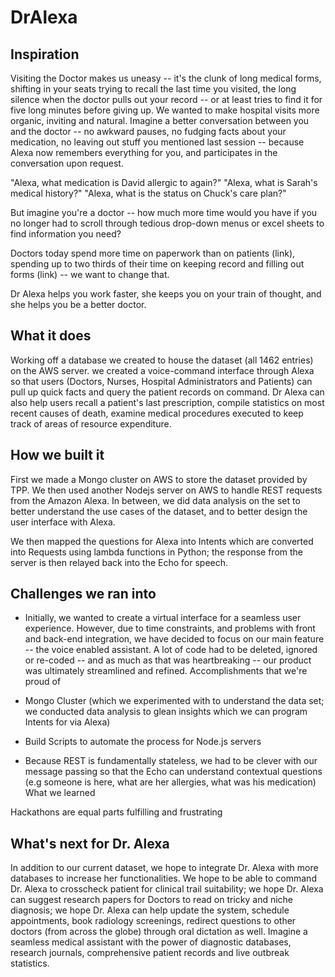 # DrAlexa

## Inspiration

Visiting the Doctor makes us uneasy -- it's the clunk of long medical forms, shifting in your seats trying to recall the last time you visited, the long silence when the doctor pulls out your record -- or at least tries to find it for five long minutes before giving up. We wanted to make hospital visits more organic, inviting and natural. Imagine a better conversation between you and the doctor -- no awkward pauses, no fudging facts about your medication, no leaving out stuff you mentioned last session -- because Alexa now remembers everything for you, and participates in the conversation upon request.

"Alexa, what medication is David allergic to again?" "Alexa, what is Sarah's medical history?" "Alexa, what is the status on Chuck's care plan?"

But imagine you're a doctor -- how much more time would you have if you no longer had to scroll through tedious drop-down menus or excel sheets to find information you need?

Doctors today spend more time on paperwork than on patients (link), spending up to two thirds of their time on keeping record and filling out forms (link) -- we want to change that.

Dr Alexa helps you work faster, she keeps you on your train of thought, and she helps you be a better doctor.

## What it does

Working off a database we created to house the dataset (all 1462 entries) on the AWS server. we created a voice-command interface through Alexa so that users (Doctors, Nurses, Hospital Administrators and Patients) can pull up quick facts and query the patient records on command. Dr Alexa can also help users recall a patient's last prescription, compile statistics on most recent causes of death, examine medical procedures executed to keep track of areas of resource expenditure.

## How we built it

First we made a Mongo cluster on AWS to store the dataset provided by TPP. We then used another Nodejs server on AWS to handle REST requests from the Amazon Alexa. In between, we did data analysis on the set to better understand the use cases of the dataset, and to better design the user interface with Alexa.

We then mapped the questions for Alexa into Intents which are converted into Requests using lambda functions in Python; the response from the server is then relayed back into the Echo for speech.

## Challenges we ran into

- Initially, we wanted to create a virtual interface for a seamless user experience. However, due to time constraints, and problems with front and back-end integration, we have decided to focus on our main feature -- the voice enabled assistant. A lot of code had to be deleted, ignored or re-coded -- and as much as that was heartbreaking -- our product was ultimately streamlined and refined.
Accomplishments that we're proud of

- Mongo Cluster (which we experimented with to understand the data set; we conducted data analysis to glean insights which we can program Intents for via Alexa)

- Build Scripts to automate the process for Node.js servers

- Because REST is fundamentally stateless, we had to be clever with our message passing so that the Echo can understand contextual questions (e.g someone is here, what are her allergies, what was his medication)
What we learned

Hackathons are equal parts fulfilling and frustrating

## What's next for Dr. Alexa

In addition to our current dataset, we hope to integrate Dr. Alexa with more databases to increase her functionalities. We hope to be able to command Dr. Alexa to crosscheck patient for clinical trail suitability; we hope Dr. Alexa can suggest research papers for Doctors to read on tricky and niche diagnosis; we hope Dr. Alexa can help update the system, schedule appointments, book radiology screenings, redirect questions to other doctors (from across the globe) through oral dictation as well. Imagine a seamless medical assistant with the power of diagnostic databases, research journals, comprehensive patient records and live outbreak statistics.

